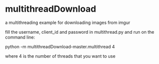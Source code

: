 # multithreadDownload
a multithreading example for downloading images from imgur


fill the username, client_id and password in multithread.py and run on the command line:

python -m multithreadDownload-master.multithread 4

where 4 is the number of threads that you want to use 

